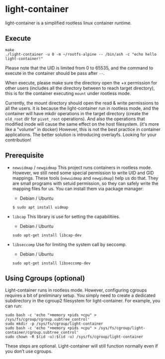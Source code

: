 # light-container
light-container is a simplified rootless linux container runtime.

## Execute
```
make
./light-container -u 0 -m ~/rootfs-alpine -- /bin/ash -c "echo hello light-container!"
```
Please note that the UID is limited from 0 to 65535, and the command to execute in the container should be pass after `--`.

When execute, please make sure the directory open the +x permission for other users (includes all the directory between to reach target directory), this is for the container executing `mount` under rootless mode.

Currently, the mount directory should open the read & write permissions to all the users. it is because the light-container run in rootless mode, and the container will have mkdir operations in the target directory (create the `old_root` dir for `pivot_root` operations). And also the operations that modified inode will cause the same effect on the host filesystem. (it's more like a "volume" in docker) 
However, this is not the best practice in container applications. The better solution is introducing overlayfs. Looking for your contribution!

## Prerequisite
* `newuidmap` / `newgidmap`
This project runs containers in rootless mode. However, we still need some special permission to write UID and GID mappings.
These tools (`newuidmap` and `newgidmap`) help us do that. They are small programs with setuid permission, so they can safely write the mapping files for us. You can install them via package manager:

    * Debian / Ubuntu
    ```
    $ sudo apt install uidmap
    ```

* `libcap`
This library is use for setting the capabilitiies.

    * Debian / Ubuntu
    ```
    sudo apt-get install libcap-dev
    ```

* `libseccomp`
Use for limiting the system call by seccomp.
    * Debian / Ubuntu
    ```
    sudo apt-get install libseccomp-dev
    ```

## Using Cgroups (optional)
Light-container runs in rootless mode. However, configuring cgroups requires a bit of preliminary setup. You simply need to create a dedicated subdirectory in the cgroup2 filesystem for light-container. For example, you can run:

```
sudo bash -c 'echo "+memory +pids +cpu" > /sys/fs/cgroup/cgroup.subtree_control'
sudo mkdir -p /sys/fs/cgroup/light-container
sudo bash -c 'echo "+memory +pids +cpu" > /sys/fs/cgroup/light-container/cgroup.subtree_control'
sudo chown -R $(id -u):$(id -u) /sys/fs/cgroup/light-container
```

These steps are optional. Light-container will still function normally even if you don’t use cgroups.